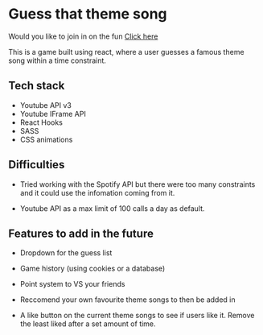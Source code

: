 # Guess that theme song

Would you like to join in on the fun [Click here](https://takeyourguess.vercel.app/)

This is a game built using react, where a user guesses a famous theme song within a time constraint. 

## Tech stack

- Youtube API v3
- Youtube IFrame API
- React Hooks
- SASS
- CSS animations


## Difficulties 

- Tried working with the Spotify API but there were too many constraints and it could use the infomation coming from it. 

- Youtube API as a max limit of 100 calls a day as default. 


## Features to add in the future 

- Dropdown for the guess list 

- Game history (using cookies or a database) 

- Point system to VS your friends 

- Reccomend your own favourite theme songs to then be added in

- A like button on the current theme songs to see if users like it. Remove the least liked after a set amount of time. 

